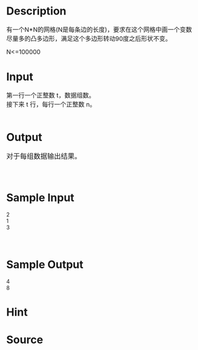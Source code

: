 
# Description

<div class="content"><div><span style="font-size: medium">有一个N*N的网格(N是每条边的长度)，要求在这个网格中画一个变数尽量多的凸多边形，满足这个多边形转动90度之后形状不变。</span></div>
<p><span style="font-size: medium">N&lt;=100000</span></p></div>

# Input

<div class="content"><p><span style="font-size: medium">第一行一个正整数 t，数据组数。 <br/>
接下来 t 行，每行一个正整数 n。 <br/>
 <br/>
</span></p></div>

# Output

<div class="content"><p><font size="4">对于每组数据输出结果。 <br/>
 <br/>
 </font></p></div>

# Sample Input

<div class="content"><span class="sampledata">2 <br/>
1 <br/>
3 <br/>
 <br/>
<br/>
</span></div>

# Sample Output

<div class="content"><span class="sampledata">4 <br/>
8 <br/>
</span></div>

# Hint

<div class="content"><p></p></div>

# Source

<div class="content"><p><a href="problemset.php?search="></a></p></div>

